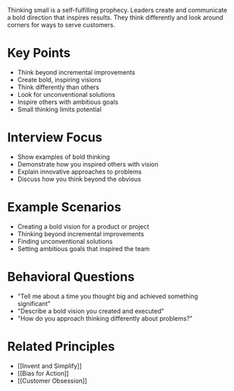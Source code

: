 Thinking small is a self-fulfilling prophecy. Leaders create and communicate a bold direction that inspires results. They think differently and look around corners for ways to serve customers.

# Key Points

- Think beyond incremental improvements
- Create bold, inspiring visions
- Think differently than others
- Look for unconventional solutions
- Inspire others with ambitious goals
- Small thinking limits potential

# Interview Focus

- Show examples of bold thinking
- Demonstrate how you inspired others with vision
- Explain innovative approaches to problems
- Discuss how you think beyond the obvious

# Example Scenarios

- Creating a bold vision for a product or project
- Thinking beyond incremental improvements
- Finding unconventional solutions
- Setting ambitious goals that inspired the team

# Behavioral Questions

- "Tell me about a time you thought big and achieved something significant"
- "Describe a bold vision you created and executed"
- "How do you approach thinking differently about problems?"

# Related Principles

- [[Invent and Simplify]]
- [[Bias for Action]]
- [[Customer Obsession]]
